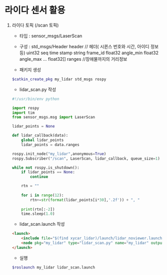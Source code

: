 # 라이다 센서 활용

1. 라이다 토픽 (/scan 토픽)

    * 타입 : sensor_msgs/LaserScan
    * 구성 :
        std_msgs/Header header // 헤더( 시퀸스 번호와 시간, 아이디 정보 등)
            uint32 seq
            time stamp
            string frame_id
        float32     angle_min
        float32     angle_max
        ...
        float32[]   ranges  //장애물까지의 거리정보

    
    * 패키지 생성
    ``` bash
    $catkin_create_pkg my_lidar std_msgs rospy
    ```

    * lidar_scan.py 작성
    ```python
    #!/usr/bin/env python

    import rospy
    import tim
    from sensor_msgs.msg import LaserScan

    lidar_points = None

    def lidar_callback(data):
        global lidar_points
        lidar_points = data.ranges

    rospy.init_node("my_lidar",anonymous=True)
    rospy.Subscriber("/scan", LaserScan, lidar_callback, queue_size=1)

    while not rospy.is_shutdown():
        if lidar_points == None:
            continue

        rtn = ""
        
        for i in range(12):
            rtn+=str(format(lidar_points[i*30],'.2f')) + ", "
        
        print(rtn[:-2])
        time.sleep(1.0)
    ```

    * lidar_scan.launch 작성
    ```html
    <launch>
        <include file="$(find xycar_lidar)/launch/lidar_noviewer.launch" />
        <node pkg="my_lidar" type="lidar_scan.py" name="my_lidar" output="screen" />
    </launch>
    ```

    * 실행
    ```bash
    $roslaunch my_lidar lidar_scan.launch
    ```
    